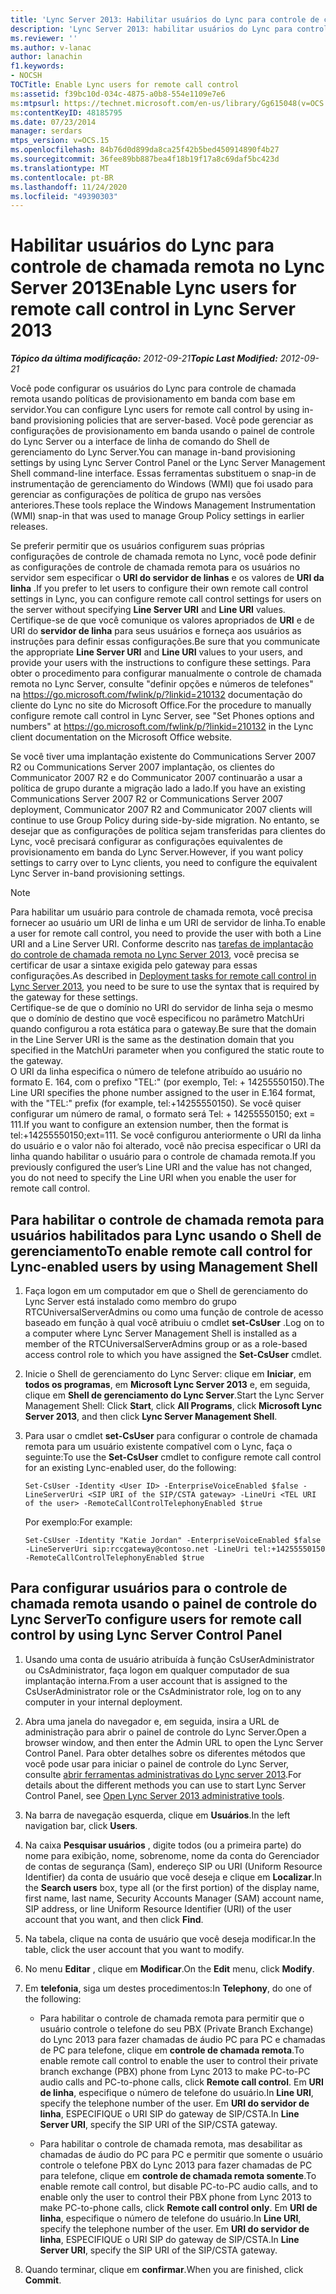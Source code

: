 ```yaml
---
title: 'Lync Server 2013: Habilitar usuários do Lync para controle de chamada remotas'
description: 'Lync Server 2013: habilitar usuários do Lync para controle de chamada remota.'
ms.reviewer: ''
ms.author: v-lanac
author: lanachin
f1.keywords:
- NOCSH
TOCTitle: Enable Lync users for remote call control
ms:assetid: f39bc10d-034c-4875-a0b8-554e1109e7e6
ms:mtpsurl: https://technet.microsoft.com/en-us/library/Gg615048(v=OCS.15)
ms:contentKeyID: 48185795
ms.date: 07/23/2014
manager: serdars
mtps_version: v=OCS.15
ms.openlocfilehash: 84b76d0d899da8ca25f42b5bed450914890f4b27
ms.sourcegitcommit: 36fee89bb887bea4f18b19f17a8c69daf5bc423d
ms.translationtype: MT
ms.contentlocale: pt-BR
ms.lasthandoff: 11/24/2020
ms.locfileid: "49390303"
---
```

# <a name="enable-lync-users-for-remote-call-control-in-lync-server-2013"></a><span data-ttu-id="4c501-103">Habilitar usuários do Lync para controle de chamada remota no Lync Server 2013</span><span class="sxs-lookup"><span data-stu-id="4c501-103">Enable Lync users for remote call control in Lync Server 2013</span></span>

<div data-xmlns="http://www.w3.org/1999/xhtml">

<div class="topic" data-xmlns="http://www.w3.org/1999/xhtml" data-msxsl="urn:schemas-microsoft-com:xslt" data-cs="https://msdn.microsoft.com/">

<div data-asp="https://msdn2.microsoft.com/asp">



</div>

<div id="mainSection">

<div id="mainBody"><span data-ttu-id="4c501-104">

<span> </span></span><span class="sxs-lookup"><span data-stu-id="4c501-104">

<span> </span></span></span>

<span data-ttu-id="4c501-105">_**Tópico da última modificação:** 2012-09-21_</span><span class="sxs-lookup"><span data-stu-id="4c501-105">_**Topic Last Modified:** 2012-09-21_</span></span>

<span data-ttu-id="4c501-106">Você pode configurar os usuários do Lync para controle de chamada remota usando políticas de provisionamento em banda com base em servidor.</span><span class="sxs-lookup"><span data-stu-id="4c501-106">You can configure Lync users for remote call control by using in-band provisioning policies that are server-based.</span></span> <span data-ttu-id="4c501-107">Você pode gerenciar as configurações de provisionamento em banda usando o painel de controle do Lync Server ou a interface de linha de comando do Shell de gerenciamento do Lync Server.</span><span class="sxs-lookup"><span data-stu-id="4c501-107">You can manage in-band provisioning settings by using Lync Server Control Panel or the Lync Server Management Shell command-line interface.</span></span> <span data-ttu-id="4c501-108">Essas ferramentas substituem o snap-in de instrumentação de gerenciamento do Windows (WMI) que foi usado para gerenciar as configurações de política de grupo nas versões anteriores.</span><span class="sxs-lookup"><span data-stu-id="4c501-108">These tools replace the Windows Management Instrumentation (WMI) snap-in that was used to manage Group Policy settings in earlier releases.</span></span>

<span data-ttu-id="4c501-109">Se preferir permitir que os usuários configurem suas próprias configurações de controle de chamada remota no Lync, você pode definir as configurações de controle de chamada remota para os usuários no servidor sem especificar o **URI do servidor de linhas** e os valores de **URI da linha** .</span><span class="sxs-lookup"><span data-stu-id="4c501-109">If you prefer to let users to configure their own remote call control settings in Lync, you can configure remote call control settings for users on the server without specifying **Line Server URI** and **Line URI** values.</span></span> <span data-ttu-id="4c501-110">Certifique-se de que você comunique os valores apropriados de **URI** e de URI do **servidor de linha** para seus usuários e forneça aos usuários as instruções para definir essas configurações.</span><span class="sxs-lookup"><span data-stu-id="4c501-110">Be sure that you communicate the appropriate **Line Server URI** and **Line URI** values to your users, and provide your users with the instructions to configure these settings.</span></span> <span data-ttu-id="4c501-111">Para obter o procedimento para configurar manualmente o controle de chamada remota no Lync Server, consulte "definir opções e números de telefones" na <https://go.microsoft.com/fwlink/p/?linkid=210132> documentação do cliente do Lync no site do Microsoft Office.</span><span class="sxs-lookup"><span data-stu-id="4c501-111">For the procedure to manually configure remote call control in Lync Server, see "Set Phones options and numbers" at <https://go.microsoft.com/fwlink/p/?linkid=210132> in the Lync client documentation on the Microsoft Office website.</span></span>

<span data-ttu-id="4c501-112">Se você tiver uma implantação existente do Communications Server 2007 R2 ou Communications Server 2007 implantação, os clientes do Communicator 2007 R2 e do Communicator 2007 continuarão a usar a política de grupo durante a migração lado a lado.</span><span class="sxs-lookup"><span data-stu-id="4c501-112">If you have an existing Communications Server 2007 R2 or Communications Server 2007 deployment, Communicator 2007 R2 and Communicator 2007 clients will continue to use Group Policy during side-by-side migration.</span></span> <span data-ttu-id="4c501-113">No entanto, se desejar que as configurações de política sejam transferidas para clientes do Lync, você precisará configurar as configurações equivalentes de provisionamento em banda do Lync Server.</span><span class="sxs-lookup"><span data-stu-id="4c501-113">However, if you want policy settings to carry over to Lync clients, you need to configure the equivalent Lync Server in-band provisioning settings.</span></span>

<div>


> [!NOTE]  
> <span data-ttu-id="4c501-114">Para habilitar um usuário para controle de chamada remota, você precisa fornecer ao usuário um URI de linha e um URI de servidor de linha.</span><span class="sxs-lookup"><span data-stu-id="4c501-114">To enable a user for remote call control, you need to provide the user with both a Line URI and a Line Server URI.</span></span> <span data-ttu-id="4c501-115">Conforme descrito nas <A href="lync-server-2013-deployment-tasks-for-remote-call-control.md">tarefas de implantação do controle de chamada remota no Lync Server 2013</A>, você precisa se certificar de usar a sintaxe exigida pelo gateway para essas configurações.</span><span class="sxs-lookup"><span data-stu-id="4c501-115">As described in <A href="lync-server-2013-deployment-tasks-for-remote-call-control.md">Deployment tasks for remote call control in Lync Server 2013</A>, you need to be sure to use the syntax that is required by the gateway for these settings.</span></span><BR><span data-ttu-id="4c501-116">Certifique-se de que o domínio no URI do servidor de linha seja o mesmo que o domínio de destino que você especificou no parâmetro MatchUri quando configurou a rota estática para o gateway.</span><span class="sxs-lookup"><span data-stu-id="4c501-116">Be sure that the domain in the Line Server URI is the same as the destination domain that you specified in the MatchUri parameter when you configured the static route to the gateway.</span></span><BR><span data-ttu-id="4c501-117">O URI da linha especifica o número de telefone atribuído ao usuário no formato E. 164, com o prefixo "TEL:" (por exemplo, Tel: + 14255550150).</span><span class="sxs-lookup"><span data-stu-id="4c501-117">The Line URI specifies the phone number assigned to the user in E.164 format, with the "TEL:" prefix (for example, tel:+14255550150).</span></span> <span data-ttu-id="4c501-118">Se você quiser configurar um número de ramal, o formato será Tel: + 14255550150; ext = 111.</span><span class="sxs-lookup"><span data-stu-id="4c501-118">If you want to configure an extension number, then the format is tel:+14255550150;ext=111.</span></span> <span data-ttu-id="4c501-119">Se você configurou anteriormente o URI da linha do usuário e o valor não foi alterado, você não precisa especificar o URI da linha quando habilitar o usuário para o controle de chamada remota.</span><span class="sxs-lookup"><span data-stu-id="4c501-119">If you previously configured the user’s Line URI and the value has not changed, you do not need to specify the Line URI when you enable the user for remote call control.</span></span>



</div>

<div>

## <a name="to-enable-remote-call-control-for-lync-enabled-users-by-using-management-shell"></a><span data-ttu-id="4c501-120">Para habilitar o controle de chamada remota para usuários habilitados para Lync usando o Shell de gerenciamento</span><span class="sxs-lookup"><span data-stu-id="4c501-120">To enable remote call control for Lync-enabled users by using Management Shell</span></span>

1.  <span data-ttu-id="4c501-121">Faça logon em um computador em que o Shell de gerenciamento do Lync Server está instalado como membro do grupo RTCUniversalServerAdmins ou como uma função de controle de acesso baseado em função à qual você atribuiu o cmdlet **set-CsUser** .</span><span class="sxs-lookup"><span data-stu-id="4c501-121">Log on to a computer where Lync Server Management Shell is installed as a member of the RTCUniversalServerAdmins group or as a role-based access control role to which you have assigned the **Set-CsUser** cmdlet.</span></span>

2.  <span data-ttu-id="4c501-122">Inicie o Shell de gerenciamento do Lync Server: clique em **Iniciar**, em **todos os programas**, em **Microsoft Lync Server 2013** e, em seguida, clique em **Shell de gerenciamento do Lync Server**.</span><span class="sxs-lookup"><span data-stu-id="4c501-122">Start the Lync Server Management Shell: Click **Start**, click **All Programs**, click **Microsoft Lync Server 2013**, and then click **Lync Server Management Shell**.</span></span>

3.  <span data-ttu-id="4c501-123">Para usar o cmdlet **set-CsUser** para configurar o controle de chamada remota para um usuário existente compatível com o Lync, faça o seguinte:</span><span class="sxs-lookup"><span data-stu-id="4c501-123">To use the **Set-CsUser** cmdlet to configure remote call control for an existing Lync-enabled user, do the following:</span></span>
    
        Set-CsUser -Identity <User ID> -EnterpriseVoiceEnabled $false -LineServerUri <SIP URI of the SIP/CSTA gateway> -LineUri <TEL URI of the user> -RemoteCallControlTelephonyEnabled $true
    
    <span data-ttu-id="4c501-124">Por exemplo:</span><span class="sxs-lookup"><span data-stu-id="4c501-124">For example:</span></span>
    
        Set-CsUser -Identity "Katie Jordan" -EnterpriseVoiceEnabled $false -LineServerUri sip:rccgateway@contoso.net -LineUri tel:+14255550150 -RemoteCallControlTelephonyEnabled $true

</div>

<div>

## <a name="to-configure-users-for-remote-call-control-by-using-lync-server-control-panel"></a><span data-ttu-id="4c501-125">Para configurar usuários para o controle de chamada remota usando o painel de controle do Lync Server</span><span class="sxs-lookup"><span data-stu-id="4c501-125">To configure users for remote call control by using Lync Server Control Panel</span></span>

1.  <span data-ttu-id="4c501-126">Usando uma conta de usuário atribuída à função CsUserAdministrator ou CsAdministrator, faça logon em qualquer computador de sua implantação interna.</span><span class="sxs-lookup"><span data-stu-id="4c501-126">From a user account that is assigned to the CsUserAdministrator role or the CsAdministrator role, log on to any computer in your internal deployment.</span></span>

2.  <span data-ttu-id="4c501-127">Abra uma janela do navegador e, em seguida, insira a URL de administração para abrir o painel de controle do Lync Server.</span><span class="sxs-lookup"><span data-stu-id="4c501-127">Open a browser window, and then enter the Admin URL to open the Lync Server Control Panel.</span></span> <span data-ttu-id="4c501-128">Para obter detalhes sobre os diferentes métodos que você pode usar para iniciar o painel de controle do Lync Server, consulte [abrir ferramentas administrativas do Lync server 2013](lync-server-2013-open-lync-server-administrative-tools.md).</span><span class="sxs-lookup"><span data-stu-id="4c501-128">For details about the different methods you can use to start Lync Server Control Panel, see [Open Lync Server 2013 administrative tools](lync-server-2013-open-lync-server-administrative-tools.md).</span></span>

3.  <span data-ttu-id="4c501-129">Na barra de navegação esquerda, clique em **Usuários**.</span><span class="sxs-lookup"><span data-stu-id="4c501-129">In the left navigation bar, click **Users**.</span></span>

4.  <span data-ttu-id="4c501-130">Na caixa **Pesquisar usuários** , digite todos (ou a primeira parte) do nome para exibição, nome, sobrenome, nome da conta do Gerenciador de contas de segurança (Sam), endereço SIP ou URI (Uniform Resource Identifier) da conta de usuário que você deseja e clique em **Localizar**.</span><span class="sxs-lookup"><span data-stu-id="4c501-130">In the **Search users** box, type all (or the first portion) of the display name, first name, last name, Security Accounts Manager (SAM) account name, SIP address, or line Uniform Resource Identifier (URI) of the user account that you want, and then click **Find**.</span></span>

5.  <span data-ttu-id="4c501-131">Na tabela, clique na conta de usuário que você deseja modificar.</span><span class="sxs-lookup"><span data-stu-id="4c501-131">In the table, click the user account that you want to modify.</span></span>

6.  <span data-ttu-id="4c501-132">No menu **Editar** , clique em **Modificar**.</span><span class="sxs-lookup"><span data-stu-id="4c501-132">On the **Edit** menu, click **Modify**.</span></span>

7.  <span data-ttu-id="4c501-133">Em **telefonia**, siga um destes procedimentos:</span><span class="sxs-lookup"><span data-stu-id="4c501-133">In **Telephony**, do one of the following:</span></span>
    
      - <span data-ttu-id="4c501-134">Para habilitar o controle de chamada remota para permitir que o usuário controle o telefone do seu PBX (Private Branch Exchange) do Lync 2013 para fazer chamadas de áudio PC para PC e chamadas de PC para telefone, clique em **controle de chamada remota**.</span><span class="sxs-lookup"><span data-stu-id="4c501-134">To enable remote call control to enable the user to control their private branch exchange (PBX) phone from Lync 2013 to make PC-to-PC audio calls and PC-to-phone calls, click **Remote call control**.</span></span> <span data-ttu-id="4c501-135">Em **URI de linha**, especifique o número de telefone do usuário.</span><span class="sxs-lookup"><span data-stu-id="4c501-135">In **Line URI**, specify the telephone number of the user.</span></span> <span data-ttu-id="4c501-136">Em **URI do servidor de linha**, ESPECIFIQUE o URI SIP do gateway de SIP/CSTA.</span><span class="sxs-lookup"><span data-stu-id="4c501-136">In **Line Server URI**, specify the SIP URI of the SIP/CSTA gateway.</span></span>
    
      - <span data-ttu-id="4c501-137">Para habilitar o controle de chamada remota, mas desabilitar as chamadas de áudio do PC para PC e permitir que somente o usuário controle o telefone PBX do Lync 2013 para fazer chamadas de PC para telefone, clique em **controle de chamada remota somente**.</span><span class="sxs-lookup"><span data-stu-id="4c501-137">To enable remote call control, but disable PC-to-PC audio calls, and to enable only the user to control their PBX phone from Lync 2013 to make PC-to-phone calls, click **Remote call control only**.</span></span> <span data-ttu-id="4c501-138">Em **URI de linha**, especifique o número de telefone do usuário.</span><span class="sxs-lookup"><span data-stu-id="4c501-138">In **Line URI**, specify the telephone number of the user.</span></span> <span data-ttu-id="4c501-139">Em **URI do servidor de linha**, ESPECIFIQUE o URI SIP do gateway de SIP/CSTA.</span><span class="sxs-lookup"><span data-stu-id="4c501-139">In **Line Server URI**, specify the SIP URI of the SIP/CSTA gateway.</span></span>

8.  <span data-ttu-id="4c501-140">Quando terminar, clique em **confirmar**.</span><span class="sxs-lookup"><span data-stu-id="4c501-140">When you are finished, click **Commit**.</span></span>

<span data-ttu-id="4c501-141"></div>

</div>

<span> </span>

</div>

</div>

</span><span class="sxs-lookup"><span data-stu-id="4c501-141"></div>

</div>

<span> </span>

</div>

</div>

</span></span></div>

